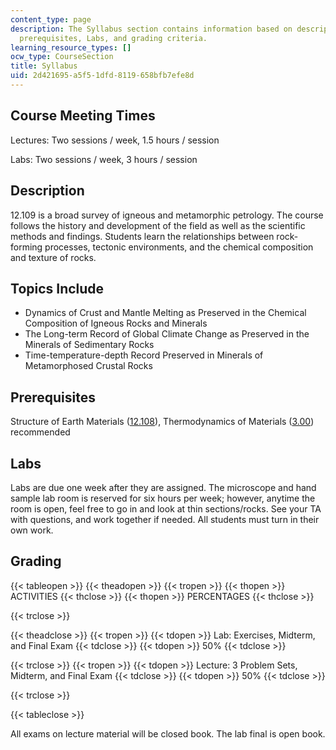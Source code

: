 ```yaml
---
content_type: page
description: The Syllabus section contains information based on description, topics,
  prerequisites, Labs, and grading criteria.
learning_resource_types: []
ocw_type: CourseSection
title: Syllabus
uid: 2d421695-a5f5-1dfd-8119-658bfb7efe8d
---
```


Course Meeting Times
--------------------

Lectures: Two sessions / week, 1.5 hours / session

Labs: Two sessions / week, 3 hours / session

Description
-----------

12.109 is a broad survey of igneous and metamorphic petrology. The course follows the history and development of the field as well as the scientific methods and findings. Students learn the relationships between rock-forming processes, tectonic environments, and the chemical composition and texture of rocks.

Topics Include
--------------

*   Dynamics of Crust and Mantle Melting as Preserved in the Chemical Composition of Igneous Rocks and Minerals
*   The Long-term Record of Global Climate Change as Preserved in the Minerals of Sedimentary Rocks
*   Time-temperature-depth Record Preserved in Minerals of Metamorphosed Crustal Rocks

Prerequisites
-------------

Structure of Earth Materials ([12.108](/courses/12-108-structure-of-earth-materials-fall-2004)), Thermodynamics of Materials ([3.00](/courses/3-00-thermodynamics-of-materials-fall-2002)) recommended

Labs
----

Labs are due one week after they are assigned. The microscope and hand sample lab room is reserved for six hours per week; however, anytime the room is open, feel free to go in and look at thin sections/rocks. See your TA with questions, and work together if needed. All students must turn in their own work.

Grading
-------

{{< tableopen >}}
{{< theadopen >}}
{{< tropen >}}
{{< thopen >}}
ACTIVITIES
{{< thclose >}}
{{< thopen >}}
PERCENTAGES
{{< thclose >}}

{{< trclose >}}

{{< theadclose >}}
{{< tropen >}}
{{< tdopen >}}
Lab: Exercises, Midterm, and Final Exam
{{< tdclose >}}
{{< tdopen >}}
50%
{{< tdclose >}}

{{< trclose >}}
{{< tropen >}}
{{< tdopen >}}
Lecture: 3 Problem Sets, Midterm, and Final Exam
{{< tdclose >}}
{{< tdopen >}}
50%
{{< tdclose >}}

{{< trclose >}}

{{< tableclose >}}

All exams on lecture material will be closed book. The lab final is open book.